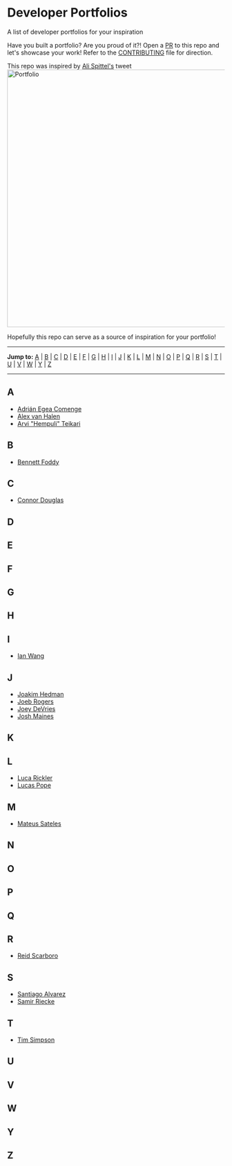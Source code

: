 # Developer Portfolios

A list of developer portfolios for your inspiration

Have you built a portfolio? Are you proud of it?! Open a [PR](./CONTRIBUTING.md) to this repo and let's showcase your work! Refer to the [CONTRIBUTING](./CONTRIBUTING.md) file for direction.

This repo was inspired by [Ali Spittel's](https://twitter.com/ASpittel) tweet
[<img width="597" alt="Portfolio" src="https://user-images.githubusercontent.com/7671983/64871043-bab42880-d644-11e9-8e87-4a98d06339c9.png">](https://twitter.com/ASpittel/status/1171604728951779328)

Hopefully this repo can serve as a source of inspiration for your portfolio!

---

**Jump to:** [A](#a) | [B](#b) | [C](#c) | [D](#d) | [E](#e) | [F](#f) | [G](#g) | [H](#h) | [I](#i) | [J](#j) | [K](#k) | [L](#l) | [M](#m) | [N](#n) | [O](#o) | [P](#p) | [Q](#q) | [R](#r) | [S](#s) | [T](#t) | [U](#u) | [V](#v) | [W](#w) | [Y](#y) | [Z](#z)

---

## A
- [Adrián Egea Comenge](https://adrianensis.github.io/portfolio/)
- [Alex van Halen](https://avanhalen.wordpress.com/)
- [Arvi "Hempuli" Teikari](https://www.hempuli.com/)

## B

- [Bennett Foddy](http://www.foddy.net/)


## C
- [Connor Douglas](https://cdouglas.io/)

## D


## E


## F


## G


## H


## I
- [Ian Wang](https://quichi.itch.io/)


## J
- [Joakim Hedman](https://www.joakimhedman.se/)
- [Joeb Rogers](https://joebrogers.com/)
- [Joey DeVries](https://joeydevries.com/)
- [Josh Maines](https://www.tapskill.com/)

## K


## L

- [Luca Rickler](https://lucarickler.github.io/portfolio/home)
- [Lucas Pope](https://dukope.com/)

## M

- [Mateus Sateles](https://mateuslacerda.com/index.html)

## N


## O


## P


## Q


## R
- [Reid Scarboro](http://reidscarboro.com/)


## S

- [Santiago Alvarez](https://santiagoalvarez.me/)
- [Samir Riecke](https://www.artstation.com/swipish)



## T
- [Tim Simpson](https://www.artstation.com/pixelmasher)

## U


## V


## W


## Y


## Z

